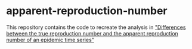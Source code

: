 # apparent-reproduction-number
This repository contains the code to recreate the analysis in ["Differences between the true reproduction number and the apparent reproduction number of an epidemic time series"](https://arxiv.org/abs/2307.03415)
